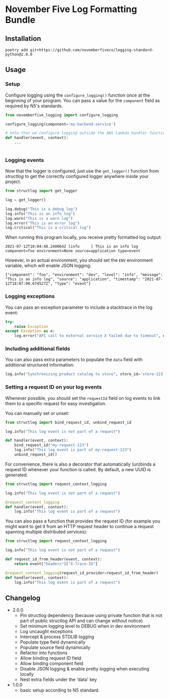 # November Five Log Formatting Bundle

## Installation
```commandline
poetry add git+https://github.com/novemberfiveco/logging-standard-python@2.0.0
```

## Usage

### Setup

Configure logging using the `configure_logging()` function once at the beginning of your program.
You can pass a value for the `component` field as required by N5's standards.
```python
from novemberfive_logging import configure_logging

configure_logging(component='my-backend-service')

# note that we configure logging outside the AWS Lambda handler function
def handler(event, context):
    ...
 
```

### Logging events

Now that the logger is configured, just use the `get_logger()` function from *structlog* to get the correctly configured
logger anywhere inside your project.

```python
from structlog import get_logger

log = get_logger()

log.debug("This is a debug log")
log.info("This is an info log")
log.warn("This is a warn log")
log.error("This is an error log")
log.critical("This is a critical log")
```

When running this program locally, you receive pretty formatted log output:

````commandline
2021-07-12T18:04:48.248064Z [info     ] This is an info log                             component=foo environment=None source=application type=event
````

However, in an actual environment, you should set the `ENV` environment variable, which will enable JSON logging:

````json5
{"component": "foo", "environment": "dev", "level": "info", "message": "This is an info log", "source": "application", "timestamp": "2021-07-12T18:07:08.674527Z", "type": "event"}
````

### Logging exceptions

You can pass an exception parameter to include a stacktrace in the log event:

````python
try:
    raise Exception
except Exception as e:
    log.error("API call to external service X failed due to timeout", exception=e)
````

### Including additional fields

You can also pass extra parameters to populate the `data` field with additional structured information:

````python
log.info("Synchronizing product catalog to store", store_id='store-123')
````


### Setting a request ID on your log events

Whenever possible, you should set the `requestId` field on log events to link them to a specific request for easy investigation.

You can manually set or unset:

```python
from structlog import bind_request_id, unbind_request_id

log.info("This log event is not part of a request")

def handler(event, context):
    bind_request_id("my-request-123")
    log.info("This log event is part of my-request-123")
    unbind_request_id()
```

For convenience, there is also a decorator that automatically (un)binds a request ID whenever your function is called. By default, a new UUID is generated.
```python
from structlog import request_context_logging

log.info("This log event is not part of a request")

@request_context_logging
def handler(event, context):
    log.info("This log event is part of a request")
```

You can also pass a function that provides the request ID (for example you might want to get it from an HTTP request header
to continue a request spanning multiple distributed services):
```python
from structlog import request_context_logging

log.info("This log event is not part of a request")

def request_id_from_header(event, context):
    return event["headers"]["X-Trace-ID"]

@request_context_logging(request_id_provider=request_id_from_header)
def handler(event, context):
    log.info("This log event is part of a request")
```

## Changelog

- 2.0.0
    - Pin structlog dependency (because using private function that is not part of public structlog API and can change without notice)
    - Set minimum logging level to DEBUG when in dev environment
    - Log uncaught exceptions
    - Intercept & process STDLIB logging
    - Populate type field dynamically
    - Populate source field dynamically
    - Refactor into functions
    - Allow binding request ID field
    - Allow binding component field
    - Disable JSON logging & enable pretty logging when executing locally
    - Nest extra fields under the 'data' key
- 1.0.0
    - basic setup according to N5 standard.

